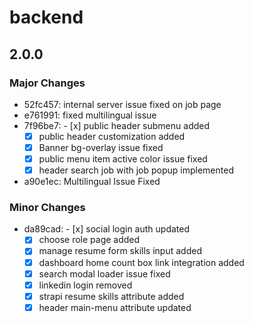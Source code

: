 # backend

## 2.0.0

### Major Changes

- 52fc457: internal server issue fixed on job page
- e761991: fixed multilingual issue
- 7f96be7: - [x] public header submenu added
  - [x] public header customization added
  - [x] Banner bg-overlay issue fixed
  - [x] public menu item active color issue fixed
  - [x] header search job with job popup implemented
- a90e1ec: Multilingual Issue Fixed

### Minor Changes

- da89cad: - [x] social login auth updated
  - [x] choose role page added
  - [x] manage resume form skills input added
  - [x] dashboard home count box link integration added
  - [x] search modal loader issue fixed
  - [x] linkedin login removed
  - [x] strapi resume skills attribute added
  - [x] header main-menu attribute updated
